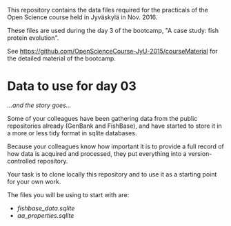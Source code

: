 This repository contains the data files required for the practicals of the Open
Science course held in Jyväskylä in Nov. 2016.

These files are used during the day 3 of the bootcamp, "A case study: fish
protein evolution".

See https://github.com/OpenScienceCourse-JyU-2015/courseMaterial for the
detailed material of the bootcamp.

# Data to use for day 03

*...and the story goes...*

Some of your colleagues have been gathering data from the public repositories
already (GenBank and FishBase), and have started to store it in a more or less
tidy format in sqlite databases.

Because your colleagues know how important it is to provide a full record of
how data is acquired and processed, they put everything into a
version-controlled repository.

Your task is to clone locally this repository and to use it as a starting point
for your own work.

The files you will be using to start with are:
- *fishbase_data.sqlite*
- *aa_properties.sqlite*
